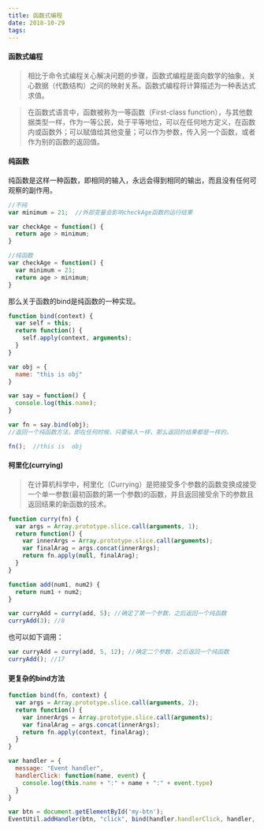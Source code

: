 ```yaml
---
title: 函数式编程
date: 2018-10-29
tags:
---
```


#### 函数式编程
>相比于命令式编程关心解决问题的步骤，函数式编程是面向数学的抽象，关心数据（代数结构）之间的映射关系。函数式编程将计算描述为一种表达式求值。

>在函数式语言中，函数被称为一等函数（First-class function），与其他数据类型一样，作为一等公民，处于平等地位，可以在任何地方定义，在函数内或函数外；可以赋值给其他变量；可以作为参数，传入另一个函数，或者作为别的函数的返回值。

#### 纯函数
纯函数是这样一种函数，即相同的输入，永远会得到相同的输出，而且没有任何可观察的副作用。

``` javascript
//不纯
var minimum = 21;  //外部变量会影响checkAge函数的运行结果

var checkAge = function() {
  return age > minimum;
}

//纯函数
var checkAge = function() {
  var minimum = 21;
  return age > minimum;
}
```
那么关于函数的bind是纯函数的一种实现。
``` javascript
function bind(context) {
  var self = this;
  return function() {
    self.apply(context, arguments);
  }
}

var obj = {
  name: "this is obj"
}

var say = function() {
  console.log(this.name);
}

var fn = say.bind(obj); 
//返回一个纯函数方法，即在任何时候，只要输入一样，那么返回的结果都是一样的。

fn();  //this is  obj
```

#### 柯里化(currying)
> 在计算机科学中，柯里化（Currying）是把接受多个参数的函数变换成接受一个单一参数(最初函数的第一个参数)的函数，并且返回接受余下的参数且返回结果的新函数的技术。
``` javascript
function curry(fn) {
  var args = Array.prototype.slice.call(arguments, 1);
  return function() {
    var innerArgs = Array.prototype.slice.call(arguments);
    var finalArag = args.concat(innerArgs);
    return fn.apply(null, finalArag);
  }
}

function add(num1, num2) {
  return num1 + num2;
}

var curryAdd = curry(add, 5); //确定了第一个参数，之后返回一个纯函数
curryAdd(3); //8
```
也可以如下调用：
``` javascript
var curryAdd = curry(add, 5, 12); //确定二个参数，之后返回一个纯函数
curryAdd(); //17
```
#### 更复杂的bind方法
``` javascript
function bind(fn, context) {
  var args = Array.prototype.slice.call(arguments, 2);
  return function() {
    var innerArgs = Array.prototype.slice.call(arguments);
    var finalArag = args.concat(innerArgs);
    return fn.apply(context, finalArag);
  }
}

var handler = {
  message: "Event handler",
  handlerClick: function(name, event) {
    console.log(this.name + ":" + name + ":" + event.type)
  }
}

var btn = document.getElementById('my-btn');
EventUtil.addHandler(btn, "click", bind(handler.handlerClick, handler, 'my-btn');
```
